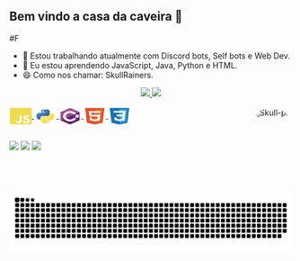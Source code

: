 ## Bem vindo a casa da caveira 👋
#F
- 🔭 Estou trabalhando atualmente com Discord bots, Self bots e Web Dev.
- 🌱 Eu estou aprendendo JavaScript, Java, Python e HTML.
- 😄 Como nos chamar: SkullRainers.

<div align="center">
  <a href="https://github.com/SkullRa1n">
  <img height="180em" src="https://github-readme-stats.vercel.app/api?username=SkullRa1n&show_icons=true&theme=dracula&include_all_commits=true&count_private=true"/>
  <img height="180em" src="https://github-readme-stats.vercel.app/api/top-langs/?username=SkullRa1n&layout=compact&langs_count=7&theme=dracula"/>
</div>
  
  <div style="display: inline_block"><br>
  <img align="center" alt="Skull-Js" height="30" width="40" src="https://raw.githubusercontent.com/devicons/devicon/master/icons/javascript/javascript-plain.svg">
  <img align="center" alt="Skull-Python" height="30" width="40" src="https://raw.githubusercontent.com/devicons/devicon/master/icons/python/python-original.svg">
  <img align="center" alt="Skull-Csharp" height="30" width="40" src="https://raw.githubusercontent.com/devicons/devicon/master/icons/csharp/csharp-original.svg">
  <img align="center" alt="Skull-HTML" height="30" width="40" src="https://raw.githubusercontent.com/devicons/devicon/master/icons/html5/html5-original.svg">
  <img align="center" alt="Skull-CSS" height="30" width="40" src="https://raw.githubusercontent.com/devicons/devicon/master/icons/css3/css3-original.svg">
  <img align="right" alt="Skull-pic" height="150" style="border-radius:50px;" src="https://i.pinimg.com/originals/5a/a3/37/5aa3378906542849876688d2ad23571e.gif">
</div>
  
  ##
 
<div> 
  <a href="https://www.youtube.com/channel/UCLFJI_QQ9qEeb6fPIYImrvg" target="_blank"><img src="https://img.shields.io/badge/YouTube-FF0000?style=for-the-badge&logo=youtube&logoColor=white" target="_blank"></a>
 	<a href="https://www.twitch.tv/skullra1n" target="_blank"><img src="https://img.shields.io/badge/Twitch-9146FF?style=for-the-badge&logo=twitch&logoColor=white" target="_blank"></a>
 <a href="https://discord.gg/ftyQAybNdb" target="_blank"><img src="https://img.shields.io/badge/Discord-7289DA?style=for-the-badge&logo=discord&logoColor=white" target="_blank"></a> 
  
  ![Snake animation](https://github.com/SkullRa1n/SkullRa1n/blob/output/github-contribution-grid-snake.svg)
 
</div>
